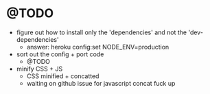@TODO
=====
  - figure out how to install only the 'dependencies' and not the 'dev-dependencies'
    - answer: heroku config:set NODE_ENV=production
  - sort out the config + port code
    - @TODO
  - minify CSS + JS
    - CSS minified + concatted
    - waiting on github issue for javascript concat fuck up
